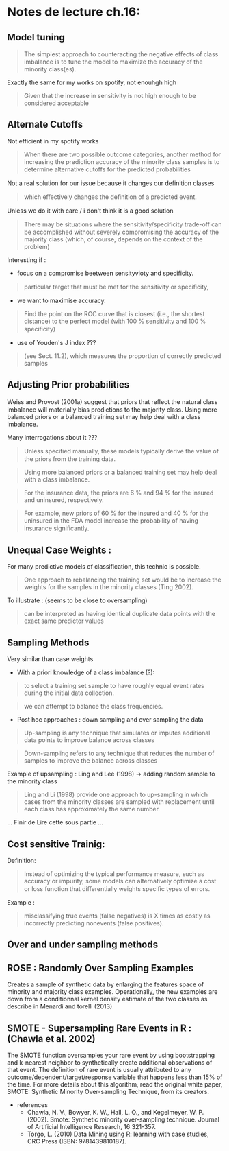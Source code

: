 # Notes de lecture ch.16:

## Model tuning 
> The simplest approach to counteracting the negative eﬀects of class imbalance is to tune the model to maximize the accuracy of the minority class(es).

Exactly the same for my works on spotify, not enouhgh high 
> Given that the increase in sensitivity is not high enough to be considered acceptable

## Alternate Cutoffs

Not efficient in my spotify works

> When there are two possible outcome categories, another method for increasing the prediction accuracy of the minority class samples is to determine alternative cutoﬀs for the predicted probabilities

Not a real solution for our issue because it changes our definition classes 

> which eﬀectively changes the deﬁnition of a predicted event. 

Unless we do it with care / i don't think it is a good solution

> There may be situations where the sensitivity/speciﬁcity trade-oﬀ can be accomplished without severely compromising the accuracy of the majority class (which, of course, depends on the context of the problem)

Interesting if : 

- focus on a compromise beetween sensityvioty and specificity.
> particular target that must be met for the sensitivity or speciﬁcity,
- we want to maximise accuracy.
> Find the point on the ROC curve that is closest (i.e., the shortest distance) to the perfect model (with 100 % sensitivity and 100 % speciﬁcity)
- use of Youden's J index ???
> (see Sect. 11.2), which measures the proportion of correctly predicted samples

## Adjusting Prior probabilities 

Weiss and Provost (2001a) suggest that priors that reﬂect the natural class imbalance will materially bias predictions to the majority class. Using more balanced priors or a balanced training set may help deal with a class imbalance.

Many interrogations about it ???

> Unless speciﬁed manually, these models typically derive the value of the priors from the training data.

> Using more balanced priors or a balanced training set may help deal with a class imbalance.

> For the insurance data, the priors are 6 % and 94 % for the insured and uninsured, respectively.

> For example, new priors of 60 % for the insured and 40 % for the uninsured in the FDA model increase the probability of having insurance signiﬁcantly.

## Unequal Case Weights : 

For many predictive models of classification, this technic is possible. 

> One approach to rebalancing the training set would be to increase the weights for the samples in the minority classes (Ting 2002). 

To illustrate : (seems to be close to oversampling)

>  can be interpreted as having identical duplicate data points with the exact same predictor values

## Sampling Methods

Very similar than case weights

- With a priori knowledge of a class imbalance (?): 

>  to select a training set sample to have roughly equal event rates during the initial data collection.

>  we can attempt to balance the class frequencies.

- Post hoc approaches : down sampling and over sampling the data

> Up-sampling is any technique that simulates or imputes additional data points to improve balance across classes

> Down-sampling refers to any technique that reduces the number of samples to improve the balance across classes

Example of upsampling : Ling and Lee (1998) -> adding random sample to the minority class

> Ling and Li (1998) provide one approach to up-sampling in which cases from the minority classes are sampled with replacement until each class has approximately the same number. 

... Finir de Lire cette sous partie ...

## Cost sensitive Trainig:

Definition:

> Instead of optimizing the typical performance measure, such as accuracy or impurity, some models can alternatively optimize a cost or loss function that diﬀerentially weights speciﬁc types of errors.

Example : 

>  misclassifying true events (false negatives) is X times as costly as incorrectly predicting nonevents (false positives).

## Over and under sampling methods

## ROSE : Randomly Over Sampling Examples 

Creates a sample of synthetic  data by enlarging the features space of minority and majority class examples. Operationally, the new examples are down from a conditionnal kernel density estimate of the two classes as describe in Menardi and torelli (2013)

## SMOTE - Supersampling Rare Events in R : (Chawla et al. 2002)

The SMOTE function oversamples your rare event by using bootstrapping and k-nearest neighbor to synthetically create additional observations of that event. The definition of rare event is usually attributed to any outcome/dependent/target/response variable that happens less than 15% of the time. For more details about this algorithm, read the original white paper, SMOTE: Synthetic Minority Over-sampling Technique, from its creators.

- references
    - Chawla, N. V., Bowyer, K. W., Hall, L. O., and Kegelmeyer, W. P. (2002). Smote: Synthetic minority over-sampling technique. Journal of Artificial Intelligence Research, 16:321-357.
    - Torgo, L. (2010) Data Mining using R: learning with case studies, CRC Press (ISBN: 9781439810187).
